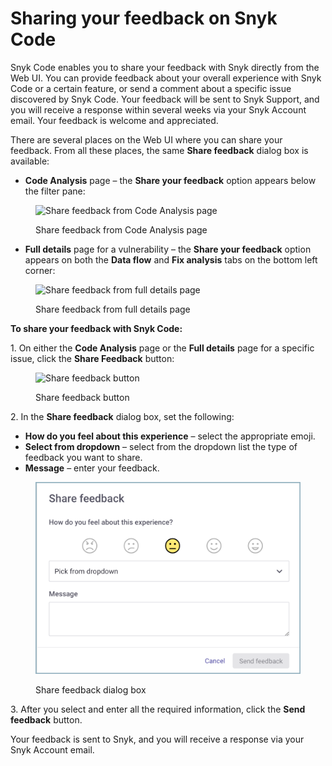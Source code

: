 # Sharing your feedback on Snyk Code

Snyk Code enables you to share your feedback with Snyk directly from the Web UI. You can provide feedback about your overall experience with Snyk Code or a certain feature, or send a comment about a specific issue discovered by Snyk Code. Your feedback will be sent to Snyk Support, and you will receive a response within several weeks via your Snyk Account email. Your feedback is welcome and appreciated.

There are several places on the Web UI where you can share your feedback. From all these places, the same **Share feedback** dialog box is available:

* **Code Analysis** page – the **Share your feedback** option appears below the filter pane:

<figure><img src="../../../.gitbook/assets/Snyk Code - Results - Share Feddback - Code Analysis page.png" alt="Share feedback from Code Analysis page"><figcaption><p>Share feedback from Code Analysis page</p></figcaption></figure>

* **Full details** page for a vulnerability – the **Share your feedback** option appears on both the **Data flow** and **Fix analysis** tabs on the bottom left corner:

<figure><img src="../../../.gitbook/assets/Snyk Code - Results - Share Feddback - Issue page.png" alt="Share feedback from full details page"><figcaption><p>Share feedback from full details page</p></figcaption></figure>

**To share your feedback with Snyk Code:**

1\. On either the **Code Analysis** page or the **Full details** page for a specific issue, click the **Share Feedback** button:

<figure><img src="../../../.gitbook/assets/Snyk Code - Results - Share Feddback - Issue page - 2.png" alt="Share feedback button"><figcaption><p>Share feedback button</p></figcaption></figure>

2\. In the **Share feedback** dialog box, set the following:

* **How do you feel about this experience** – select the appropriate emoji.
* **Select from dropdown** – select from the dropdown list the type of feedback you want to share.
* **Message** – enter your feedback.

<figure><img src="../../../.gitbook/assets/Snyk Code - Results - Share Feddback - dialog box (1).png" alt="Share feedback dialog box"><figcaption><p>Share feedback dialog box</p></figcaption></figure>

3\. After you select and enter all the required information, click the **Send feedback** button.

Your feedback is sent to Snyk, and you will receive a response via your Snyk Account email.
